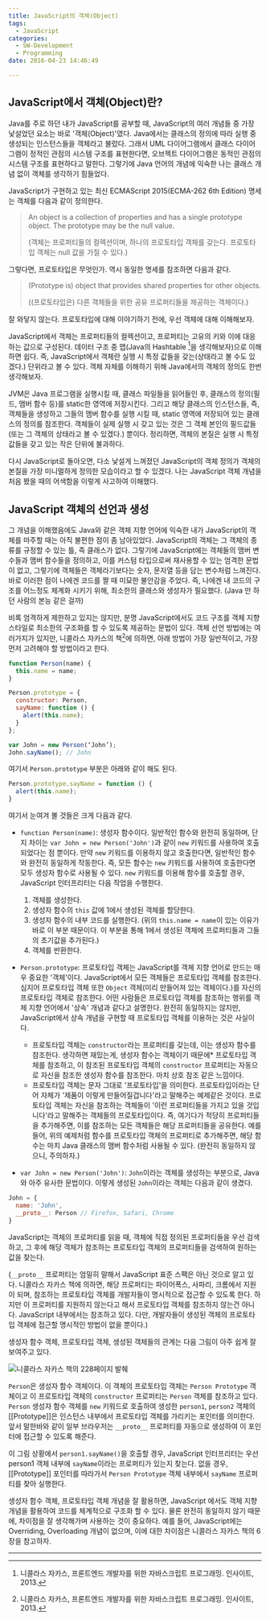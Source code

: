 ```yaml
---
title: JavaScript의 객체(Object)
tags:
  - JavaScript
categories:
  - SW-Development
  - Programming
date: 2016-04-23 14:46:49

---
```


## JavaScript에서 객체(Object)란?

Java를 주로 하던 내가 JavaScript를 공부할 때, JavaScript의 여러 개념들 중 가장 낯설었던 요소는 바로 '객체(Object)'였다. Java에서는 클래스의 정의에 따라 실행 중 생성되는 인스턴스들을 객체라고 불렀다. 그래서 UML 다이어그램에서 클래스 다이어그램이 정적인 관점의 시스템 구조를 표현한다면, 오브젝트 다이어그램은 동적인 관점의 시스템 구조를 표현하다고 말한다. 그렇기에 Java 언어의 개념에 익숙한 나는 클래스 개념 없이 객체를 생각하기 힘들었다.

<!--more-->

JavaScript가 구현하고 있는 최신 ECMAScript 2015(ECMA-262 6th Edition) 명세는 객체를 다음과 같이 정의한다.

> An object is a collection of properties and has a single prototype object. The prototype may be the null value.
> 
> (객체는 프로퍼티들의 컬렉션이며, 하나의 프로토타입 객체를 갖는다. 프로토타입 객체는 null 값을 가질 수 있다.)

그렇다면, 프로토타입은 무엇인가. 역시 동일한 명세를 참조하면 다음과 같다.

> (Prototype is) object that provides shared properties for other objects.
> 
> ((프로토타입은) 다른 객체들을 위한 공유 프로퍼티들을 제공하는 객체이다.)

잘 와닿지 않는다. 프로토타입에 대해 이야기하기 전에, 우선 객체에 대해 이해해보자.

JavaScript에서 객체는 프로퍼티들의 컬렉션이고, 프로퍼티는 고유의 키와 이에 대응하는 값으로 구성된다. 데이터 구조 중 맵(Java의 Hashtable [^1]을 생각해보자)으로 이해하면 쉽다. 즉, JavaScript에서 객체란 실행 시 특정 값들을 갖는(상태라고 볼 수도 있겠다.) 단위라고 볼 수 있다. 객체 자체를 이해하기 위해 Java에서의 객체의 정의도 한번 생각해보자.

JVM은 Java 프로그램을 실행시킬 때, 클래스 파일들을 읽어들인 후, 클래스의 정의(필드, 맴버 함수 등)를 static한 영역에 저장시킨다. 그리고 해당 클래스의 인스턴스들, 즉, 객체들을 생성하고 그들의 맴버 함수를 실행 시킬 때, static 영역에 저장되어 있는 클래스의 정의를 참조한다. 객체들이 실제 실행 시 갖고 있는 것은 그 객체 본인의 필드값들(또는 그 객체의 상태라고 볼 수 있겠다.) 뿐이다. 정리하면, 객체의 본질은 실행 시 특정 값들을 갖고 있는 작은 단위에 불과하다.

다시 JavaScript로 돌아오면, 다소 낯설게 느껴졌던 JavaScript의 객체 정의가 객체의 본질을 가장 미니멀하게 정의한 모습이라고 할 수 있겠다. 나는 JavaScript 객체 개념을 처음 봤을 때의 어색함을 이렇게 사고하여 이해했다.

## JavaScript 객체의 선언과 생성

그 개념을 이해했음에도 Java와 같은 객체 지향 언어에 익숙한 내가 JavaScript의 객체를 마주할 때는 아직 불편한 점이 좀 남아있었다. JavaScript의 객체는 그 객체의 종류를 규정할 수 있는 틀, 즉 클래스가 없다. 그렇기에 JavaScript에는 객체들의 맴버 변수들과 맴버 함수들을 정의하고, 이를 커스텀 타입으로써 재사용할 수 있는 엄격한 문법이 없고, 그렇기에 객체들은 객체라기보다는 숫자, 문자열 등을 담는 변수처럼 느껴진다. 바로 이러한 점이 나에겐 코드를 짤 때 미묘한 불안감을 주었다. 즉, 나에겐 내 코드의 구조를 어느정도 체계화 시키기 위해, 최소한의 클래스와 생성자가 필요했다. (Java 만 하던 사람의 본능 같은 걸까)

비록 엄격하게 제한하고 있지는 않지만, 분명 JavaScript에서도 코드 구조를 객체 지향 스타일로 최소한의 구조화를 할 수 있도록 제공하는 문법이 있다. 객체 선언 방법에는 여러가지가 있지만, 니콜라스 자카스의 책[^1]에 의하면, 아래 방법이 가장 일반적이고, 가장 먼저 고려해야 할 방법이라고 한다.

```js
function Person(name) {
  this.name = name;
}

Person.prototype = {
  constructor: Person,
  sayName: function () {
    alert(this.name);
  }
};

var John = new Person(‘John’);
John.sayName(); // John
```

여기서 `Person.prototype` 부분은 아래와 같이 해도 된다.

```js
Person.prototype.sayName = function () {
  alert(this.name);
}
```

여기서 눈여겨 볼 것들은 크게 다음과 같다.

*   `function Person(name)`: 생성자 함수이다. 일반적인 함수와 완전히 동일하며, 단지 차이는 `var John = new Person('John')`과 같이 `new` 키워드를 사용하여 호출되었다는 점 뿐이다. 만약 `new` 키워드를 이용하지 않고 호출한다면, 일반적인 함수와 완전히 동일하게 작동한다. 즉, 모든 함수는 `new` 키워드를 사용하여 호출한다면 모두 생성자 함수로 사용될 수 있다. `new` 키워드를 이용해 함수를 호출할 경우, JavaScript 인터프리터는 다음 작업을 수행한다.

    1.  객체를 생성한다.
    2.  생성자 함수의 `this` 값에 1에서 생성된 객체를 할당한다.
    3.  생성자 함수의 내부 코드를 실행한다. (위의 `this.name = name`이 있는 이유가 바로 이 부분 때문이다. 이 부분을 통해 1에서 생성된 객체에 프로퍼티들과 그들의 초기값을 추가된다.)
    4.  객체를 반환한다.

*   `Person.prototype`: 프로토타입 객체는 JavaScript를 객체 지향 언어로 만드는 매우 중요한 '객체'이다. JavaScript에서 모든 객체들은 프로토타입 객체를 참조한다. 심지어 프로토타입 객체 또한 `Object` 객체(미리 만들어져 있는 객체이다.)를 자신의 프로토타입 객체로 참조한다. 어떤 사람들은 프로토타입 객체를 참조하는 행위를 객체 지향 언어에서 '상속' 개념과 같다고 설명한다. 완전히 동일하지는 않지만, JavaScript에서 상속 개념을 구현할 때 프로토타입 객체를 이용하는 것은 사실이다.
    *   프로토타입 객체는 `constructor`라는 프로퍼티를 갖는데, 이는 생성자 함수를 참조한다. 생각하면 재밌는게, 생성자 함수는 객체이기 때문에* 프로토타입 객체를 참조하고, 이 참조된 프로토타입 객체의 `constructor` 프로퍼티는 자동으로 자신을 참조한 생성자 함수를 참조한다. 마치 상호 참조 같은 느낌이다.
    *   프로토타입 객체는 문자 그대로 '프로토타입'을 의미한다. 프로토타입이라는 단어 자체가 '제품이 이렇게 만들어질겁니다'라고 말해주는 예제같은 것이다. 프로토타입 객체는 자신을 참조하는 객체들이 '이런 프로퍼티들을 가지고 있을 것입니다'라고 말해주는 객체들의 프로토타입이다. 즉, 여기다가 적당히 프로퍼티들을 추가해주면, 이를 참조하는 모든 객체들은 해당 프로퍼티들을 공유한다. 예를 들어, 위의 예제처럼 함수를 프로토타입 객체의 프로퍼티로 추가해주면, 해당 함수는 마치 Java 클래스의 맴버 함수처럼 사용될 수 있다. (완전히 동일하지 않으니, 주의하자.)

*   `var John = new Person('John')`: `John`이라는 객체를 생성하는 부분으로, Java와 아주 유사한 문법이다. 이렇게 생성된 `John`이라는 객체는 다음과 같이 생겼다.

```js
John = {
  name: 'John',
  __proto__: Person // Firefox, Safari, Chrome
}
```

JavaScript는 객체의 프로퍼티를 읽을 때, 객체에 직접 정의된 프로퍼티들을 우선 검색하고, 그 후에 해당 객체가 참조하는 프로토타입 객체의 프로퍼티들을 검색하여 원하는 값을 찾는다.

(`__proto__` 프로퍼티는 엄밀히 말해서 JavaScript 표준 스팩은 아닌 것으로 알고 있다. 니콜라스 자카스 책에 의하면, 해당 프로퍼티는 파이어폭스, 사파리, 크롬에서 지원이 되며, 참조하는 프로토타입 객체를 개발자들이 명시적으로 접근할 수 있도록 한다. 하지만 이 프로퍼티를 지원하지 않는다고 해서 프로토타입 객체를 참조하지 않는건 아니다. JavaScript 내부에서는 참조하고 있다. 다만, 개발자들이 생성된 객체의 프로토타입 객체에 접근할 명시적인 방법이 없을 뿐이다.)

생성자 함수 객체, 프로토타입 객체, 생성된 객체들의 관계는 다음 그림이 아주 쉽게 잘 보여주고 있다.

![니콜라스 자카스 책의 228페이지 발췌](nicholas-snapshot.png)

`Person`은 생성자 함수 객체이다. 이 객체의 프로토타입 객체는 `Person Prototype` 객체이고 이 프로토타입 객체의 `constructor` 프로퍼티는 `Person` 객체를 참조하고 있다. `Person` 생성자 함수 객체를 `new` 키워드로 호출하여 생성한 `person1`, `person2` 객체의 [[Prototype]]은 인스턴스 내부에서 프로토타입 객체를 가리키는 포인터를 의미한다. 앞서 말한바와 같이 일부 브라우저는 `__proto__` 프로퍼티를 자동으로 생성하여 이 포인터에 접근할 수 있도록 해준다.

이 그림 상황에서 `person1.sayName()`을 호출할 경우, JavaScript 인터프리터는 우선 person1 객체 내부에 `sayName`이라는 프로퍼티가 있는지 찾는다. 없을 경우, [[Prototype]] 포인터를 따라가서 `Person Prototype` 객체 내부에서 `sayName` 프로퍼티를 찾아 실행한다.

생성자 함수 객체, 프로토타입 객체 개념을 잘 활용하면, JavaScript 에서도 객체 지향 개념을 활용하여 코드를 체계적으로 구조화 할 수 있다. 물론 완전히 동일하지 않기 때문에, 차이점을 잘 생각해가며 사용하는 것이 중요하다. 예를 들어, JavaScript에는 Overriding, Overloading 개념이 없으며, 이에 대한 차이점은 니콜라스 자카스 책의 6장을 참고하자.

* * *

[^1]: 니콜라스 자카스, 프론트엔드 개발자를 위한 자바스크립트 프로그래밍. 인사이트, 2013.